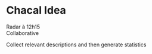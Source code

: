 # Chacal Idea  

Radar à 12h15  
Collaborative  

Collect relevant descriptions and then generate statistics
